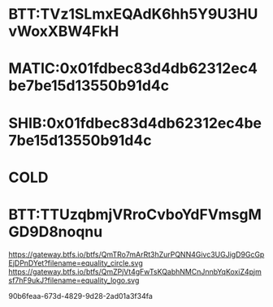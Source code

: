 # BTT:TVz1SLmxEQAdK6hh5Y9U3HUvWoxXBW4FkH
# MATIC:0x01fdbec83d4db62312ec4be7be15d13550b91d4c
# SHIB:0x01fdbec83d4db62312ec4be7be15d13550b91d4c

# COLD
# BTT:TTUzqbmjVRroCvboYdFVmsgMGD9D8noqnu

https://gateway.btfs.io/btfs/QmTRo7mArRt3hZurPQNN4Givc3UGJigD9GcGpEjDPnDYet?filename=equality_circle.svg
https://gateway.btfs.io/btfs/QmZPjVt4gFwTsKQabhNMCnJnnbYqKoxiZ4pjmsf7hF9ukJ?filename=equality_logo.svg


90b6feaa-673d-4829-9d28-2ad01a3f34fa
